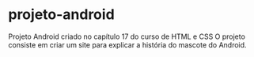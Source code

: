 # projeto-android
Projeto Android criado no capítulo 17 do curso de HTML e CSS
O projeto consiste em criar um site para explicar a história do mascote do Android.
